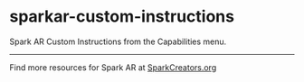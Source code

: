 # sparkar-custom-instructions
Spark AR Custom Instructions from the Capabilities menu.

---
Find more resources for Spark AR at [SparkCreators.org](http://sparkcreators.org)
